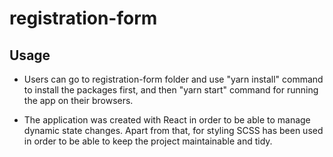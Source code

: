 # registration-form

## Usage
- Users can go to registration-form folder and use "yarn install" command to install the packages first, and then "yarn start" command for running the app on their browsers.

- The application was created with React in order to be able to manage dynamic state changes. Apart from that, for styling SCSS has been used in order to be able to keep the project maintainable and tidy.